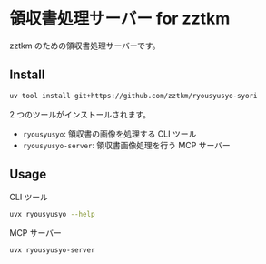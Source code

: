 # 領収書処理サーバー for zztkm

zztkm のための領収書処理サーバーです。

## Install

```bash
uv tool install git+https://github.com/zztkm/ryousyusyo-syori
```

2 つのツールがインストールされます。

- `ryousyusyo`: 領収書の画像を処理する CLI ツール
- `ryousyusyo-server`: 領収書画像処理を行う MCP サーバー

## Usage

CLI ツール
```bash
uvx ryousyusyo --help
```

MCP サーバー
```bash
uvx ryousyusyo-server
```
